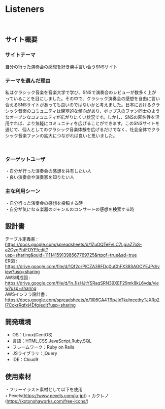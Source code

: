 # Listeners
​

## サイト概要
### サイトテーマ
自分の行った演奏会の感想を好き勝手言い合うSNSサイト​

### テーマを選んだ理由
私はクラシック音楽を音楽大学で学び、SNSで演奏会のレビューが数多く上がっていることを目にしました。その中で、クラシック演奏会の感想を自由に言い合えるSNSサイトがあっても良いのではないかと考えました。日本におけるクラシック音楽のコミュニティは閉塞的な傾向があり、ポップスのファン同士のようなオープンなコミュニティが広がりにくい状況です。しかし、SNSの匿名性を活用すれば、より気軽にコミュニティを広げることができます。このSNSサイトを通じて、個人としてのクラシック音楽体験を広げるだけでなく、社会全体でクラシック音楽ファンの拡大につながれば良いと思いました。

​

### ターゲットユーザ
・自分が行った演奏会の感想を共有したい人  
・良い演奏会や演奏家を知りたい人​

### 主な利用シーン
・自分行った演奏会の感想を投稿する時  
・自分が気になる楽器のジャンルのコンサートの感想を検索する時​

## 設計書
テーブル定義書 : https://docs.google.com/spreadsheets/d/1ZuOQTeFvLC7LgiaZ7oS-a2OygPhtFOYP/edit?usp=sharing&ouid=111141591398567769725&rtpof=true&sd=true  
ER図 : https://drive.google.com/file/d/1Qf2orPlCZA3RFDg0uChFX38SAGCYEJPd/view?usp=sharing  
AWS構成図 : https://drive.google.com/file/d/1n_1isHJtYSRaqSRN39XEF29mk8kL6vda/view?usp=sharing  
AWSインフラ設計書 : https://docs.google.com/spreadsheets/d/1l06CA4T9pJIxTkuhrcethyTJXRp2I7CokrRqfxj4Dfg/edit?usp=sharing  

## 開発環境
- OS：Linux(CentOS)
- 言語：HTML,CSS,JavaScript,Ruby,SQL
- フレームワーク：Ruby on Rails
- JSライブラリ：jQuery
- IDE：Cloud9
## 使用素材
・フリーイラスト素材として以下を使用  
      ◦ Pexels(https://www.pexels.com/ja-jp/)
      ◦ カクレノ(https://kotonohaworks.com/free-icons/)